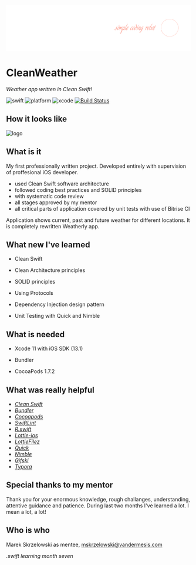 ![logo](/Demo/logo.png)
# CleanWeather

*Weather app written in Clean Swift!*

![swift](https://img.shields.io/badge/swift-5.0-orange.svg)
![platform](https://img.shields.io/badge/platform-iOS-brightgreen.svg)
![xcode](https://img.shields.io/badge/xcode-11.3-green.svg)
[![Build Status](https://app.bitrise.io/app/d1acb18349676873/status.svg?token=SC3mipdYyV7NvnqD0BM4JQ&branch=master)](https://app.bitrise.io/app/d1acb18349676873)

## How it looks like
![logo](/Demo/animation.gif)

## What is it
My first professionally written project. Developed entirely with supervision of proffesional iOS developer. 

- used Clean Swift software architecture 
- followed coding best practices and SOLID principles
- with systematic code review
- all stages approved by my mentor
- all critical parts of application covered by unit tests with use of Bitrise CI

Application shows current, past and future weather for different locations. 
It is completely rewritten Weatherly app.



## What new I've learned

- Clean Swift

- Clean Architecture principles

- SOLID principles

- Using Protocols

- Dependency Injection design pattern

- Unit Testing with Quick and Nimble

  

## What is needed

- Xcode 11 with iOS SDK (13.1)

- Bundler

- CocoaPods 1.7.2

  

## What was really helpful


- *[Clean Swift](https://clean-swift.com)*
- *[Bundler](https://github.com/bundler/bundler)*
- *[Cocoapods](https://cocoapods.org)*
- *[SwiftLint](https://github.com/realm/SwiftLint)*
- *[R.swift](https://github.com/mac-cain13/R.swift)*
- *[Lottie-ios](https://github.com/airbnb/lottie-ios)*
- *[LottieFilez](https://lottiefiles.com/lottiefilez)*
- *[Quick](https://github.com/Quick/Quick)*
- *[Nimble](https://github.com/Quick/Nimble)*
- *[Gifski](https://gif.ski)*
- *[Typora](https://typora.io)*


## Special thanks to my mentor

Thank you for your enormous knowledge, rough challanges, understanding, attentive guidance and patience. During last two months I've learned a lot. I mean a lot, a lot!



## Who is who

Marek Skrzelowski as mentee, mskrzelowski@vandermesis.com



*.swift learning month seven*
